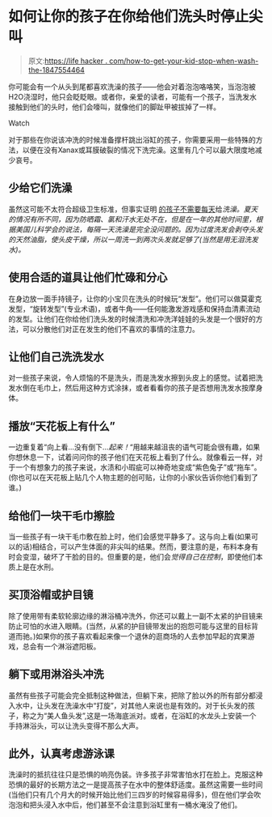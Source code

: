 # 如何让你的孩子在你给他们洗头时停止尖叫

> 原文:[https://life hacker . com/how-to-get-your-kid-stop-when-wash-the-1847554464](https://lifehacker.com/how-to-get-your-kid-to-stop-screaming-when-you-wash-the-1847554464)

你可能会有一个从头到尾都喜欢洗澡的孩子——他会对着泡泡咯咯笑，当泡泡被H2O浇湿时，他只会眨眨眼。或者你，亲爱的读者，可能有一个孩子，当洗发水接触到他们的头时，他们会嚎叫，就像他们的脚趾甲被拔掉了一样。

Watch

对于那些在你说该冲洗的时候准备撑杆跳出浴缸的孩子，你需要采用一些特殊的方法，以便在没有Xanax或耳膜破裂的情况下洗完澡。这里有几个可以最大限度地减少哀号。

## 少给它们洗澡

虽然这可能不太符合超级卫生标准，但事实证明 [的孩子不需要每天](https://lifehacker.com/your-kid-probably-doest-need-a-bath-every-night-1833843318)给*洗澡。夏天的情况有所不同，因为防晒霜、氯和汗水无处不在，但是在一年的其他时间里，根据美国儿科学会的说法，每隔一天洗澡是完全没问题的。因为过度洗发会剥夺头发的天然油脂，使头皮干燥，所以一周洗一到两次头发就足够了(当然是用无泪洗发水)。*

## 使用合适的道具让他们忙碌和分心

在身边放一面手持镜子，让你的小宝贝在洗头的时候玩“发型”。他们可以做莫霍克发型，“旋转发型”(专业术语)，或者牛角——任何能激发游戏感和保持血清素流动的发型。让他们在你给他们洗头发的时候清洗和冲洗洋娃娃的头发是一个很好的方法，可以分散他们对正在发生的他们不喜欢的事情的注意力。

## 让他们自己洗洗发水

对一些孩子来说，令人烦恼的不是洗头，而是洗发水擦到头皮上的感觉。试着把洗发水倒在毛巾上，然后用这种方式涂抹，或者看看你的孩子是否想用洗发水按摩身体。

## 播放“天花板上有什么”

一边重复着“向上看...没有倒下...*起来！*“用越来越沮丧的语气可能会很有趣，如果你想休息一下，试着问问你的孩子他们在天花板上看到了什么。就像看云一样，对于一个有想象力的孩子来说，水渍和小瑕疵可以神奇地变成“紫色兔子”或“拖车”。(你也可以在天花板上贴几个人物主题的创可贴，让你的小家伙告诉你他们看到了谁。)

## 给他们一块干毛巾擦脸

当一些孩子有一块干毛巾敷在脸上时，他们会感觉平静多了。这与向上看(如果可以的话)相结合，可以产生体面的非尖叫的结果。然而，要注意的是，布料本身有时会变湿，破坏了干脸的目的。但重要的是，他们会*觉得自己在控制*，即使他们本质上是在水刑。

## 买顶浴帽或护目镜

除了使用带有柔软轮廓边缘的淋浴桶冲洗外，你还可以戴上一副不太紧的护目镜来防止可怕的水进入眼睛。(当然，从紧的护目镜带发出的抱怨可能与这里的目标背道而驰。)如果你的孩子喜欢看起来像一个退休的逛商场的人去参加早起的宾果游戏，总会有一个淋浴遮阳板。

## 躺下或用淋浴头冲洗

虽然有些孩子可能会完全抵制这种做法，但躺下来，把除了脸以外的所有部分都浸入水中，让头发在洗澡水中“打旋”，对其他人来说也是有效的。对于长头发的孩子，称之为“美人鱼头发”,这是一场海底派对。或者，在浴缸的水龙头上安装一个手持淋浴头，可以让洗头变得不那么大声。

## 此外，认真考虑游泳课

洗澡时的抵抗往往只是恐惧的响亮伪装。许多孩子非常害怕水打在脸上。克服这种恐惧的最好的长期方法之一是提高孩子在水中的整体舒适度。虽然这需要一些时间(当他们只有几个月大的时候开始比他们三四岁的时候容易得多)，但在他们学会吹泡泡和把头浸入水中后，他们甚至不会注意到浴缸里有一桶水淹没了他们。